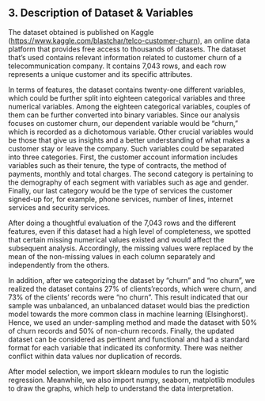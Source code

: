 ## 3. Description of Dataset & Variables
The dataset obtained is published on Kaggle (https://www.kaggle.com/blastchar/telco-customer-churn), an online data platform that provides free access to thousands of datasets. The dataset that’s used contains relevant information related to customer churn of a telecommunication company. It contains 7,043 rows, and each row represents a unique customer and its specific attributes. 

In terms of features, the dataset contains twenty-one different variables, which could be further split into eighteen categorical variables and three numerical variables. Among the eighteen categorical variables, couples of them can be further converted into binary variables. Since our analysis focuses on customer churn, our dependent variable would be “churn,” which is recorded as a dichotomous variable. Other crucial variables would be those that give us insights and a better understanding of what makes a customer stay or leave the company. Such variables could be separated into three categories. First, the customer account information includes variables such as their tenure, the type of contracts, the method of payments, monthly and total charges. The second category is pertaining to the demography of each segment with variables such as age and gender. Finally, our last category would be the type of services the customer signed-up for, for example, phone services, number of lines, internet services and security services. 

After doing a thoughtful evaluation of the 7,043 rows and the different features, even if this dataset had a high level of completeness, we spotted that certain missing numerical values existed and would affect the subsequent analysis. Accordingly, the missing values were replaced by the mean of the non-missing values in each column separately and independently from the others. 

In addition, after we categorizing the dataset by “churn” and “no churn”, we realized the dataset contains 27% of clients’records, which were churn, and 73% of the clients’ records were “no churn”. This result indicated that our sample was unbalanced, an unbalanced dataset would bias the prediction model towards the more common class in machine learning (Elsinghorst). Hence, we used an under-sampling method and made the dataset with 50% of churn records and 50% of non-churn records. Finally, the updated dataset can be considered as pertinent and functional and had a standard format for each variable that indicated its conformity. There was neither conflict within data values nor duplication of records.

After model selection, we import sklearn modules to run the logistic regression. Meanwhile, we also import numpy, seaborn, matplotlib modules to draw the graphs, which help to understand the data interpretation.
